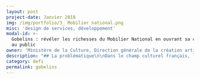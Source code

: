 ```yaml
---
layout: post
project-date: Janvier 2018
img: /img/portfolio/3_ Mobilier national.png
misc: 'design de services, développement'
modal-id: >-
  Gobelins : révéler les richesses du Mobilier National en ouvrant sa collection
  au public
owner: 'Ministère de la Culture, Direction générale de la création artistique'
description: "## La problématique\n\nDans le champ culturel français, le\n«\_Mobilier national et les Manufactures nationales des Gobelins, de\nBeauvais et de la Savonnerie\_» manifeste une originalité certaine.\n\nComposé à la fois d’une collection d’objets d’art datant du XVIe au XXIe siècles\net d’un patrimoine immatériel reposant sur de rares savoir-faire, le Mobilier national a entamé sa transition numérique :\n\n* **Création d’une base de données pour la gestion des collections appelée\n  «\_Suivi des collections et objets du Mobilier national\_» (SCOM)**\n* Numérisation de la photothèque numérique, des fiches et des registres d’inventaire en format JPEG,\n  informatisation de plus de 5000 livres, etc.\n\nToutefois, faute de métadonnées\nstructurées, les bases de données et les répertoires documentaires ne\ndialoguent pas, les capacités de recherche et de filtrage restent très limitées\net leur utilisation reste exclusivement réservée aux agents du Mobilier national.\nLes collections patrimoniales du Mobilier\nnational, riches de 100.000 biens, sont aujourd’hui décrites dans une base de\ndonnées inaccessible au public.\n\n## Le défi : faciliter l'utilisation du patrimoine du Mobilier national par les agents publics, les métiers d'art et le grand public en développant des outils d'indexation participatifs\n\nLa problématique à résoudre est liée à\nl’absence de consolidation des connaissances sur les collections, les\ntechniques et les savoir-faire mobilisés par le Mobilier national. Pour cela,\ntrois grandes étapes :\n\n* Permettre aux agents du Mobilier national de procéder à des recherches\n  multicritères et multiformats dans l’ensemble de la documentation technique et scientifique\n  relative au patrimoine de l’institution grâce à un système d’indexation\n  partagé,\n* Ouvrir la collection aux publics extérieurs, pour en faciliter l’accès (utilisateurs ciblés :\n  étudiants, exploitation par les professionnels de la filière des métiers de\n  l’art), et la découverte par le plus grand nombre grâce à une interface de\n  consultation et de recherche,\n* Ouvrir la production participative de contenus pour\n  enrichir et diversifier l’information sur le patrimoine grâce à la conception d’un système de capture et d’indexation.\n\nL’interface doit être intuitive et proposer\ndifférents \_modes de navigation au sein\ndes collections (par type d’objet, lieu ou date de production, artiste,\ncouleur, etc.), des réutilisations, des informations contextuelles sur les œuvres,\ndes commandes de reproductions d’images, etc., en s’inspirant des services\nproposés sur les grandes plateformes commerciales, privées et les institutions\ninnovantes (voir notamment les [offres du Rijksmuseum](https://www.rijksmuseum.nl/en/search?ii=2&p=1)).\n\n## 2 entrepreneur•e•s recherché•e•s\n\n* **EIG 1 - DESIGN DE SERVICES** : concevoir et prototyper le modèle de notice,\n  et les interfaces utilisateurs des services de consultation et d’enrichissement\n  de la documentation du patrimoine du Mobilier national.\n* **EIG 2 - DEVELOPPEMENT** : définir et développer système applicatif,\n  modéliser les ontologies, implémenter le modèle des données et le schéma d’indexation. Expertise sémantique recherchée.\n\n**Toutes les combinaisons pertinentes et\nrépartitions des connaissances et rôles sont envisageables**.\n\n* L’objectif pour\n  l’établissement est de bénéficier de compétences à la fois en développement\n  informatique et sur les interfaces web.\n* Expérience solide avec des langages de programmation et technologies standards\n  \\: PHP, Python, Javascript,\n  Ruby, Node.js, SQL / NoSQL. Pour le(s) développeur(s)\n  back-end, connaître les outils d’indexation (ElasticSearch,\n  SolR).\n* Mode de travail en méthode agile\n\n## Votre mentor : Hélène Cavalié\n\n![Photo d'Hélène Cavalié](/img/portfolio/3_gobelins.jpg)\n\nHélène Cavalié\nest chartiste et conservateur du Patrimoine. Depuis 2015, elle est responsable\ndu service des Archives, bibliothèque, documentation et photos du Mobilier\nnational. Impliquée dans la mise en ligne des données (en masse pour\nl'ouverture du portail européen des Archives, ciblée dans des éditions\ncollaboratives de manuscrits sur Wikisource),\nelle sera l'appui des EIG.\n\n« Ce projet a pour ambition de rendre\nvisible et accessible les collections patrimoniales du Mobilier national et des\nmanufactures, et les savoir-faire associés largement méconnus du public : une\ncollection de 100.000 biens de qualité muséale ou servant à l’ameublement,\nparmi lesquels une des plus belles collections de tapis et tapisseries (encore\nproduits dans les manufactures), de tissus d’ameublement.\n\nCette institution\ncompte 350 agents dont 250 techniciens d’art qui travaillent dans 7 ateliers de\ncréation (tapisserie de haute lice des Gobelins, de basse lice de Beauvais,\ntapis de la Savonnerie à Paris et Lodève, dentelle au fuseau au Puy-en-Velay,\ndentelle à l’aiguille à Alençon, et Atelier de recherche et de création de\nmeubles), et dans 7 ateliers de restauration (tapis, tapisserie, lustrerie,\nébénisterie, menuiserie en sièges, tapisserie d’ameublement et\ntapisserie-décor).\n\nLe cœur du projet, consiste à publier en ligne et rendre\naccessible et réutilisable cette collection gérée dans une base de données SQL,\net les savoir-faire associés. Le projet consiste à concevoir une interface\nsolide et innovante.\n\nLes EIG devront être force de propositions pour concevoir\ncet outil novateur, ergonomique, collaboratif, avec une approche utilisateur.\nIl s’agit en quelque sorte de rendre visible et réutilisable tout l’écosystème\ndes métiers d’art pour le grand public, les amateurs, les chercheurs, écoles de\ndesign, etc. L'institution a d'autres ressources et est détenteur de\nsavoir-faire dans ses ateliers pouvant aussi être mis en valeurs dans ce projet : les 40.000 couleurs produites par l'atelier de teinture), etc. Le code\nréalisé durant ces 10 mois a vocation à être publié sous une licence libre et à être réutilisé par d’autres utilisateurs (particuliers ou institutions). »"
category: defi
permalink: gobelins
---
```



































